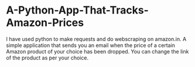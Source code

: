 # A-Python-App-That-Tracks-Amazon-Prices
I have used python to make requests and do webscraping on amazon.in.
A simple application that sends you an email when the price of a certain Amazon product of your choice has been dropped. You can change the link of the product as per your choice.
